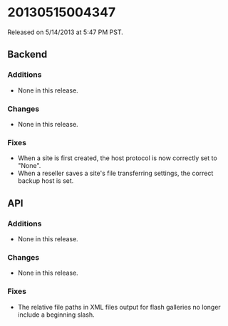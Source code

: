 20130515004347
==============

Released on 5/14/2013 at 5:47 PM PST.

## Backend

### Additions

*   None in this release.

### Changes

*   None in this release.

### Fixes

*   When a site is first created, the host protocol is now correctly set to
    "None".
*   When a reseller saves a site's file transferring settings, the correct
    backup host is set.

## API

### Additions

*   None in this release.

### Changes

*   None in this release.

### Fixes

*   The relative file paths in XML files output for flash galleries no longer
    include a beginning slash.
